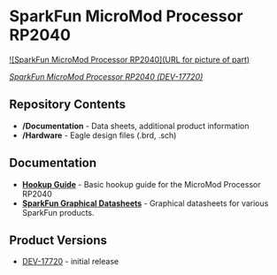 SparkFun MicroMod Processor RP2040
========================================

[![SparkFun MicroMod Processor RP2040](URL for picture of part)](https://www.sparkfun.com/products/17720)

[*SparkFun MicroMod Processor RP2040 (DEV-17720)*](https://www.sparkfun.com/products/17720)

<Basic description of the part.>

Repository Contents
-------------------

* **/Documentation** - Data sheets, additional product information
* **/Hardware** - Eagle design files (.brd, .sch)

Documentation
--------------

* **[Hookup Guide](https://learn.sparkfun.com/tutorials/1495)** - Basic hookup guide for the MicroMod Processor RP2040
* **[SparkFun Graphical Datasheets](https://github.com/sparkfun/Graphical_Datasheets)** - Graphical datasheets for various SparkFun products.

Product Versions
----------------

* [DEV-17720](https://www.sparkfun.com/products/17720) -  initial release


